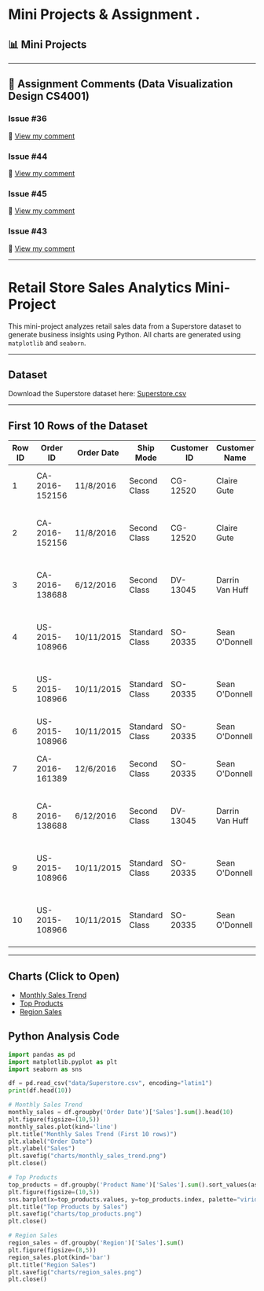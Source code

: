 # Mini Projects & Assignment . 

## 📊 Mini Projects
---

## 📝 Assignment Comments (Data Visualization Design CS4001)

### Issue #36
🔗 [View my comment](https://github.com/bsc-iitm/Data-Visualization-Design-CS4001/issues/36#issuecomment-2614490942)

### Issue #44
🔗 [View my comment](https://github.com/bsc-iitm/Data-Visualization-Design-CS4001/issues/44#issuecomment-2730362789)

### Issue #45
🔗 [View my comment](https://github.com/bsc-iitm/Data-Visualization-Design-CS4001/issues/45#issuecomment-2761899941)

### Issue #43
🔗 [View my comment](https://github.com/bsc-iitm/Data-Visualization-Design-CS4001/issues/43#issuecomment-2661506228)

---

# Retail Store Sales Analytics Mini-Project

This mini-project analyzes retail sales data from a Superstore dataset to generate business insights using Python. All charts are generated using `matplotlib` and `seaborn`.

---

## Dataset

Download the Superstore dataset here: [Superstore.csv](data/Superstore.csv)

---

## First 10 Rows of the Dataset

| Row ID | Order ID       | Order Date | Ship Mode | Customer ID | Customer Name | Segment | Country | City      | State | Postal Code | Region | Product ID | Category | Sub-Category | Product Name | Sales   | Quantity | Discount | Profit   |
|--------|----------------|------------|----------|-------------|---------------|---------|--------|-----------|-------|-------------|--------|------------|----------|--------------|--------------|--------|----------|----------|---------|
| 1      | CA-2016-152156 | 11/8/2016  | Second Class | CG-12520  | Claire Gute   | Consumer | US     | Henderson | KY    | 42420       | South  | FUR-BO-10001798 | Furniture | Bookcases   | Bush Somerset Collection Bookcase | 261.96 | 2        | 0        | 41.91   |
| 2      | CA-2016-152156 | 11/8/2016  | Second Class | CG-12520  | Claire Gute   | Consumer | US     | Henderson | KY    | 42420       | South  | FUR-CH-10000454 | Furniture | Chairs      | Hon Deluxe Fabric Upholstered Stacking Chairs | 731.94 | 3        | 0        | 219.58  |
| 3      | CA-2016-138688 | 6/12/2016  | Second Class | DV-13045  | Darrin Van Huff | Corporate | US  | Los Angeles | CA    | 90032       | West   | FUR-TA-10000577 | Furniture | Tables      | Bretford CR4500 Series Slim Rectangular Table | 957.58 | 5        | 0        | 90.51   |
| 4      | US-2015-108966 | 10/11/2015 | Standard Class | SO-20335  | Sean O'Donnell | Home Office | US  | Fort Lauderdale | FL | 33311       | South  | OFF-LA-10000240 | Office Supplies | Labels    | Self-Adhesive Address Labels for Typewriters | 22.37  | 2        | 0        | 2.52    |
| 5      | US-2015-108966 | 10/11/2015 | Standard Class | SO-20335  | Sean O'Donnell | Home Office | US  | Fort Lauderdale | FL | 33311       | South  | FUR-CH-10000454 | Furniture | Chairs      | Hon Deluxe Fabric Upholstered Stacking Chairs | 731.94 | 3        | 0        | 219.58  |
| 6      | US-2015-108966 | 10/11/2015 | Standard Class | SO-20335  | Sean O'Donnell | Home Office | US  | Fort Lauderdale | FL | 33311       | South  | TEC-PH-10002275 | Technology | Phones     | Plantronics CS50 Headset | 207.36 | 2        | 0        | 41.47   |
| 7      | CA-2016-161389 | 12/6/2016  | Second Class | SO-20335  | Sean O'Donnell | Consumer | US     | Los Angeles | CA    | 90032       | West   | FUR-BO-10001798 | Furniture | Bookcases  | Bush Somerset Collection Bookcase | 261.96 | 2        | 0        | 41.91   |
| 8      | CA-2016-138688 | 6/12/2016  | Second Class | DV-13045  | Darrin Van Huff | Corporate | US  | Los Angeles | CA    | 90032       | West   | FUR-TA-10000577 | Furniture | Tables      | Bretford CR4500 Series Slim Rectangular Table | 957.58 | 5        | 0        | 90.51   |
| 9      | US-2015-108966 | 10/11/2015 | Standard Class | SO-20335  | Sean O'Donnell | Home Office | US  | Fort Lauderdale | FL | 33311       | South  | OFF-LA-10000240 | Office Supplies | Labels    | Self-Adhesive Address Labels for Typewriters | 22.37  | 2        | 0        | 2.52    |
| 10     | US-2015-108966 | 10/11/2015 | Standard Class | SO-20335  | Sean O'Donnell | Home Office | US  | Fort Lauderdale | FL | 33311       | South  | FUR-CH-10000454 | Furniture | Chairs      | Hon Deluxe Fabric Upholstered Stacking Chairs | 731.94 | 3        | 0        | 219.58  |

---

## Charts (Click to Open)

- [Monthly Sales Trend](charts/monthly_sales_trend.png)  
- [Top Products](charts/top_products.png)  
- [Region Sales](charts/region_sales.png)  

## Python Analysis Code

```python
import pandas as pd
import matplotlib.pyplot as plt
import seaborn as sns

df = pd.read_csv("data/Superstore.csv", encoding="latin1")
print(df.head(10))

# Monthly Sales Trend
monthly_sales = df.groupby('Order Date')['Sales'].sum().head(10)
plt.figure(figsize=(10,5))
monthly_sales.plot(kind='line')
plt.title("Monthly Sales Trend (First 10 rows)")
plt.xlabel("Order Date")
plt.ylabel("Sales")
plt.savefig("charts/monthly_sales_trend.png")
plt.close()

# Top Products
top_products = df.groupby('Product Name')['Sales'].sum().sort_values(ascending=False).head(10)
plt.figure(figsize=(10,5))
sns.barplot(x=top_products.values, y=top_products.index, palette="viridis")
plt.title("Top Products by Sales")
plt.savefig("charts/top_products.png")
plt.close()

# Region Sales
region_sales = df.groupby('Region')['Sales'].sum()
plt.figure(figsize=(8,5))
region_sales.plot(kind='bar')
plt.title("Region Sales")
plt.savefig("charts/region_sales.png")
plt.close()

